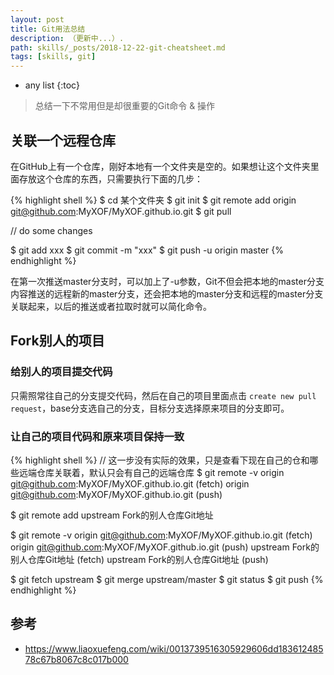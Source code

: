 ```yaml
---
layout: post
title: Git用法总结
description: （更新中...）.
path: skills/_posts/2018-12-22-git-cheatsheet.md
tags: [skills, git]
---
```


* any list
{:toc}

> 总结一下不常用但是却很重要的Git命令 & 操作

## 关联一个远程仓库

在GitHub上有一个仓库，刚好本地有一个文件夹是空的。如果想让这个文件夹里面存放这个仓库的东西，只需要执行下面的几步：

{% highlight shell %}
$ cd 某个文件夹
$ git init
$ git remote add origin git@github.com:MyXOF/MyXOF.github.io.git
$ git pull

// do some changes

$ git add xxx
$ git commit -m "xxx"
$ git push -u origin master
{% endhighlight %}

在第一次推送master分支时，可以加上了-u参数，Git不但会把本地的master分支内容推送的远程新的master分支，还会把本地的master分支和远程的master分支关联起来，以后的推送或者拉取时就可以简化命令。


## Fork别人的项目

### 给别人的项目提交代码

只需照常往自己的分支提交代码，然后在自己的项目里面点击 `create new pull request`，base分支选自己的分支，目标分支选择原来项目的分支即可。

### 让自己的项目代码和原来项目保持一致

{% highlight shell %}
// 这一步没有实际的效果，只是查看下现在自己的仓和哪些远端仓库关联着，默认只会有自己的远端仓库
$ git remote -v
origin  git@github.com:MyXOF/MyXOF.github.io.git (fetch)
origin  git@github.com:MyXOF/MyXOF.github.io.git (push)

$ git remote add upstream Fork的别人仓库Git地址

$ git remote -v
origin  git@github.com:MyXOF/MyXOF.github.io.git (fetch)
origin  git@github.com:MyXOF/MyXOF.github.io.git (push)
upstream  Fork的别人仓库Git地址 (fetch)
upstream  Fork的别人仓库Git地址 (push)

$ git fetch upstream
$ git merge upstream/master
$ git status
$ git push
{% endhighlight %}

## 参考

* https://www.liaoxuefeng.com/wiki/0013739516305929606dd18361248578c67b8067c8c017b000

